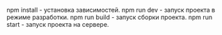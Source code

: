 npm install - установка зависимостей.
npm run dev - запуск проекта в режиме разработки.
npm run build - запуск сборки проекта.
npm run start - запуск проекта на сервере.